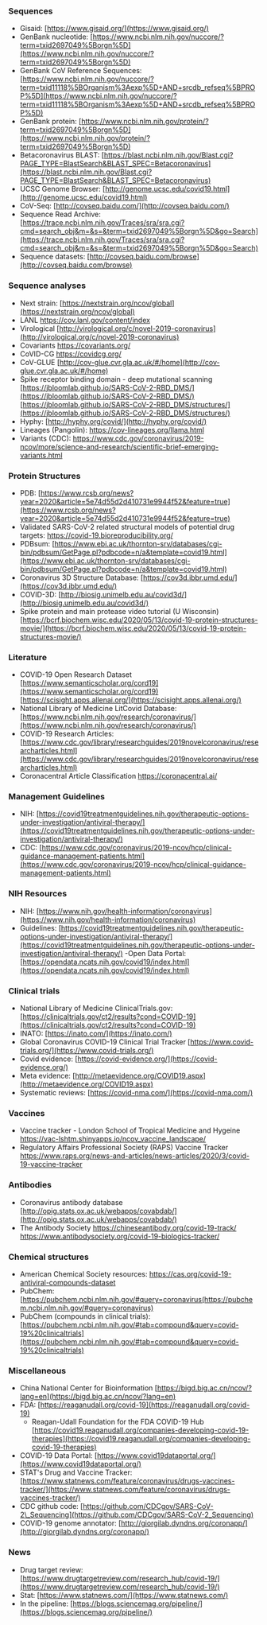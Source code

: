 
### Sequences
- Gisaid: [https://www.gisaid.org/](https://www.gisaid.org/)
- GenBank nucleotide: [https://www.ncbi.nlm.nih.gov/nuccore/?term=txid2697049%5Borgn%5D](https://www.ncbi.nlm.nih.gov/nuccore/?term=txid2697049%5Borgn%5D)
- GenBank CoV Reference Sequences: [https://www.ncbi.nlm.nih.gov/nuccore/?term=txid11118%5BOrganism%3Aexp%5D+AND+srcdb_refseq%5BPROP%5D](https://www.ncbi.nlm.nih.gov/nuccore/?term=txid11118%5BOrganism%3Aexp%5D+AND+srcdb_refseq%5BPROP%5D)
- GenBank protein: [https://www.ncbi.nlm.nih.gov/protein/?term=txid2697049%5Borgn%5D](https://www.ncbi.nlm.nih.gov/protein/?term=txid2697049%5Borgn%5D)
- Betacoronavirus BLAST:
[https://blast.ncbi.nlm.nih.gov/Blast.cgi?PAGE_TYPE=BlastSearch&BLAST_SPEC=Betacoronavirus](https://blast.ncbi.nlm.nih.gov/Blast.cgi?PAGE_TYPE=BlastSearch&BLAST_SPEC=Betacoronavirus)
- UCSC Genome Browser:
  [http://genome.ucsc.edu/covid19.html](http://genome.ucsc.edu/covid19.html)
- CoV-Seq:
[http://covseq.baidu.com/](http://covseq.baidu.com/)
- Sequence Read Archive:
  [https://trace.ncbi.nlm.nih.gov/Traces/sra/sra.cgi?cmd=search_obj&m=&s=&term=txid2697049%5Borgn%5D&go=Search](https://trace.ncbi.nlm.nih.gov/Traces/sra/sra.cgi?cmd=search_obj&m=&s=&term=txid2697049%5Borgn%5D&go=Search)
- Sequence datasets:
  [http://covseq.baidu.com/browse](http://covseq.baidu.com/browse)

### Sequence analyses
- Next strain:
[https://nextstrain.org/ncov/global](https://nextstrain.org/ncov/global)
- LANL 
https://cov.lanl.gov/content/index
- Virological
[http://virological.org/c/novel-2019-coronavirus](http://virological.org/c/novel-2019-coronavirus)
- Covariants
https://covariants.org/
- CoVID-CG
https://covidcg.org/
- CoV-GLUE
[http://cov-glue.cvr.gla.ac.uk/#/home](http://cov-glue.cvr.gla.ac.uk/#/home)
- Spike receptor binding domain - deep mutational scanning
[https://jbloomlab.github.io/SARS-CoV-2-RBD_DMS/](https://jbloomlab.github.io/SARS-CoV-2-RBD_DMS/)
[https://jbloomlab.github.io/SARS-CoV-2-RBD_DMS/structures/](https://jbloomlab.github.io/SARS-CoV-2-RBD_DMS/structures/)
- Hyphy:
[http://hyphy.org/covid/](http://hyphy.org/covid/)
- Lineages (Pangolin):
https://cov-lineages.org/llama.html
- Variants (CDC):
https://www.cdc.gov/coronavirus/2019-ncov/more/science-and-research/scientific-brief-emerging-variants.html

### Protein Structures
- PDB:
[https://www.rcsb.org/news?year=2020&article=5e74d55d2d410731e9944f52&feature=true](https://www.rcsb.org/news?year=2020&article=5e74d55d2d410731e9944f52&feature=true)
- Validated SARS-CoV-2 related structural models of potential drug targets:
https://covid-19.bioreproducibility.org/
- PDBsum:
[https://www.ebi.ac.uk/thornton-srv/databases/cgi-bin/pdbsum/GetPage.pl?pdbcode=n/a&template=covid19.html](https://www.ebi.ac.uk/thornton-srv/databases/cgi-bin/pdbsum/GetPage.pl?pdbcode=n/a&template=covid19.html)
- Coronavirus 3D Structure Database:
[https://cov3d.ibbr.umd.edu/](https://cov3d.ibbr.umd.edu/)
- COVID-3D:
[http://biosig.unimelb.edu.au/covid3d/](http://biosig.unimelb.edu.au/covid3d/)
- Spike protein and main protease video tutorial (U Wisconsin)
[https://bcrf.biochem.wisc.edu/2020/05/13/covid-19-protein-structures-movie/](https://bcrf.biochem.wisc.edu/2020/05/13/covid-19-protein-structures-movie/)

### Literature
- COVID-19 Open Research Dataset
[https://www.semanticscholar.org/cord19](https://www.semanticscholar.org/cord19)
[https://scisight.apps.allenai.org/](https://scisight.apps.allenai.org/)
- National Library of Medicine LitCovid Database: [https://www.ncbi.nlm.nih.gov/research/coronavirus/](https://www.ncbi.nlm.nih.gov/research/coronavirus/)
- COVID-19 Research Articles:
[https://www.cdc.gov/library/researchguides/2019novelcoronavirus/researcharticles.html](https://www.cdc.gov/library/researchguides/2019novelcoronavirus/researcharticles.html)
- Coronacentral Article Classification
https://coronacentral.ai/

### Management Guidelines
- NIH:
[https://covid19treatmentguidelines.nih.gov/therapeutic-options-under-investigation/antiviral-therapy/](https://covid19treatmentguidelines.nih.gov/therapeutic-options-under-investigation/antiviral-therapy/)
- CDC:
[https://www.cdc.gov/coronavirus/2019-ncov/hcp/clinical-guidance-management-patients.html](https://www.cdc.gov/coronavirus/2019-ncov/hcp/clinical-guidance-management-patients.html)

### NIH Resources
- NIH:
[https://www.nih.gov/health-information/coronavirus](https://www.nih.gov/health-information/coronavirus)
- Guidelines:
[https://covid19treatmentguidelines.nih.gov/therapeutic-options-under-investigation/antiviral-therapy/](https://covid19treatmentguidelines.nih.gov/therapeutic-options-under-investigation/antiviral-therapy/)
-Open Data Portal:
[https://opendata.ncats.nih.gov/covid19/index.html](https://opendata.ncats.nih.gov/covid19/index.html)

### Clinical trials
- National Library of Medicine ClinicalTrials.gov:
  [https://clinicaltrials.gov/ct2/results?cond=COVID-19](https://clinicaltrials.gov/ct2/results?cond=COVID-19)
- INATO:
[https://inato.com/](https://inato.com/)
- Global Coronavirus COVID-19 Clinical Trial Tracker
[https://www.covid-trials.org/](https://www.covid-trials.org/)
- Covid evidence:
[https://covid-evidence.org/](https://covid-evidence.org/)
- Meta evidence:
[http://metaevidence.org/COVID19.aspx](http://metaevidence.org/COVID19.aspx)
- Systematic reviews:
[https://covid-nma.com/](https://covid-nma.com/)

### Vaccines
- Vaccine tracker - London School of Tropical Medicine and Hygeine
https://vac-lshtm.shinyapps.io/ncov_vaccine_landscape/
- Regulatory Affairs Professional Society (RAPS) Vaccine Tracker
https://www.raps.org/news-and-articles/news-articles/2020/3/covid-19-vaccine-tracker

### Antibodies
- Coronavirus antibody database
[http://opig.stats.ox.ac.uk/webapps/covabdab/](http://opig.stats.ox.ac.uk/webapps/covabdab/)
- The Antibody Society
https://chineseantibody.org/covid-19-track/
https://www.antibodysociety.org/covid-19-biologics-tracker/
### Chemical structures
- American Chemical Society resources:
  https://cas.org/covid-19-antiviral-compounds-dataset
- PubChem:
 [https://pubchem.ncbi.nlm.nih.gov/#query=coronavirus(https://pubchem.ncbi.nlm.nih.gov/#query=coronavirus)
 - PubChem (compounds in clinical trials):
 [https://pubchem.ncbi.nlm.nih.gov/#tab=compound&query=covid-19%20clinicaltrials](https://pubchem.ncbi.nlm.nih.gov/#tab=compound&query=covid-19%20clinicaltrials)
### Miscellaneous
- China National Center for Bioinformation
[https://bigd.big.ac.cn/ncov/?lang=en](https://bigd.big.ac.cn/ncov/?lang=en)
- FDA:
  [https://reaganudall.org/covid-19](https://reaganudall.org/covid-19)
  - Reagan-Udall Foundation for the FDA COVID-19 Hub
[https://covid19.reaganudall.org/companies-developing-covid-19-therapies](https://covid19.reaganudall.org/companies-developing-covid-19-therapies)
- COVID-19 Data Portal:
[https://www.covid19dataportal.org/](https://www.covid19dataportal.org/)
- STAT's Drug and Vaccine Tracker:
 [https://www.statnews.com/feature/coronavirus/drugs-vaccines-tracker/](https://www.statnews.com/feature/coronavirus/drugs-vaccines-tracker/)
- CDC github code:
[https://github.com/CDCgov/SARS-CoV-2\_Sequencing](https://github.com/CDCgov/SARS-CoV-2_Sequencing)
- COVID-19 genome annotator:
[http://giorgilab.dyndns.org/coronapp/](http://giorgilab.dyndns.org/coronapp/)

### News
- Drug target review:
[https://www.drugtargetreview.com/research_hub/covid-19/](https://www.drugtargetreview.com/research_hub/covid-19/)
- Stat:
[https://www.statnews.com/](https://www.statnews.com/)
- In the pipeline:
[https://blogs.sciencemag.org/pipeline/](https://blogs.sciencemag.org/pipeline/)


<!--stackedit_data:
eyJoaXN0b3J5IjpbOTE2NTU0NjEwLC05MDk2MzMwMjEsNDE0Nz
IxMDgwLC00MzAzNjA2NTYsODM3MTY4OTUyLC0yMTI5MTk0NDI2
LDEzOTgxMjMwMDEsLTEwMDg1MzUzMiwtMTI5Mzc2MTczOSwyMD
M3MzAyMzcyLC0yMDIwODQxNDM0LC03MzU1NzY3MDUsMjEyNzg4
MDE0OCwzNTMwNjk4OTUsMTI2MTAzMzc2MywxNTcxODA0MTYzLD
E2OTMyNDM3NDIsLTEzMDg2NzUzLC0xNjI5NzIzNDE0LC0yMDI2
NzYwNTExXX0=
-->